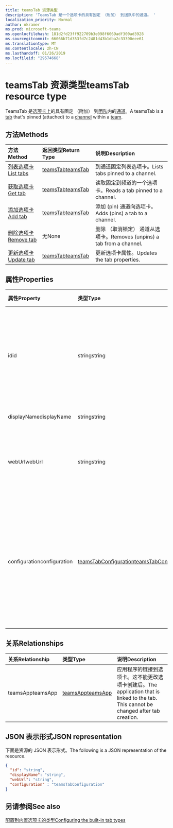 ```yaml
---
title: teamsTab 资源类型
description: 'TeamsTab 是一个选项卡的具有固定 （附加） 到团队中的通道。 '
localization_priority: Normal
author: nkramer
ms.prod: microsoft-teams
ms.openlocfilehash: 181d2fd23ff922709b3e098f6069adf300ad3928
ms.sourcegitcommit: 66066b71d353fd7c2481d43b1dba2c33390eee61
ms.translationtype: MT
ms.contentlocale: zh-CN
ms.lasthandoff: 01/26/2019
ms.locfileid: "29574668"
---
```

# <a name="teamstab-resource-type"></a><span data-ttu-id="af2c8-103">teamsTab 资源类型</span><span class="sxs-lookup"><span data-stu-id="af2c8-103">teamsTab resource type</span></span>



<span data-ttu-id="af2c8-104">TeamsTab 是[选项卡上](../resources/teamstab.md)的具有固定 （附加） 到[团队](team.md)内的[通道](channel.md)。</span><span class="sxs-lookup"><span data-stu-id="af2c8-104">A teamsTab is a [tab](../resources/teamstab.md) that's pinned (attached) to a [channel](channel.md) within a [team](team.md).</span></span> 

## <a name="methods"></a><span data-ttu-id="af2c8-105">方法</span><span class="sxs-lookup"><span data-stu-id="af2c8-105">Methods</span></span>

| <span data-ttu-id="af2c8-106">方法</span><span class="sxs-lookup"><span data-stu-id="af2c8-106">Method</span></span>       | <span data-ttu-id="af2c8-107">返回类型</span><span class="sxs-lookup"><span data-stu-id="af2c8-107">Return Type</span></span>  |<span data-ttu-id="af2c8-108">说明</span><span class="sxs-lookup"><span data-stu-id="af2c8-108">Description</span></span>|
|:---------------|:--------|:----------|
|[<span data-ttu-id="af2c8-109">列表选项卡</span><span class="sxs-lookup"><span data-stu-id="af2c8-109">List tabs</span></span>](../api/teamstab-list.md) | [<span data-ttu-id="af2c8-110">teamsTab</span><span class="sxs-lookup"><span data-stu-id="af2c8-110">teamsTab</span></span>](teamstab.md) | <span data-ttu-id="af2c8-111">到通道固定列表选项卡。</span><span class="sxs-lookup"><span data-stu-id="af2c8-111">Lists tabs pinned to a channel.</span></span>|
|[<span data-ttu-id="af2c8-112">获取选项卡</span><span class="sxs-lookup"><span data-stu-id="af2c8-112">Get tab</span></span>](../api/teamstab-get.md) | [<span data-ttu-id="af2c8-113">teamsTab</span><span class="sxs-lookup"><span data-stu-id="af2c8-113">teamsTab</span></span>](teamstab.md) | <span data-ttu-id="af2c8-114">读取固定到频道的一个选项卡。</span><span class="sxs-lookup"><span data-stu-id="af2c8-114">Reads a tab pinned to a channel.</span></span>|
|[<span data-ttu-id="af2c8-115">添加选项卡</span><span class="sxs-lookup"><span data-stu-id="af2c8-115">Add tab</span></span>](../api/teamstab-add.md) | [<span data-ttu-id="af2c8-116">teamsTab</span><span class="sxs-lookup"><span data-stu-id="af2c8-116">teamsTab</span></span>](teamstab.md) | <span data-ttu-id="af2c8-117">添加 (pin) 通道向选项卡。</span><span class="sxs-lookup"><span data-stu-id="af2c8-117">Adds (pins) a tab to a channel.</span></span>|
|[<span data-ttu-id="af2c8-118">删除选项卡</span><span class="sxs-lookup"><span data-stu-id="af2c8-118">Remove tab</span></span>](../api/teamstab-delete.md) | <span data-ttu-id="af2c8-119">无</span><span class="sxs-lookup"><span data-stu-id="af2c8-119">None</span></span> | <span data-ttu-id="af2c8-120">删除 （取消锁定） 通道从选项卡。</span><span class="sxs-lookup"><span data-stu-id="af2c8-120">Removes (unpins) a tab from a channel.</span></span>|
|[<span data-ttu-id="af2c8-121">更新选项卡</span><span class="sxs-lookup"><span data-stu-id="af2c8-121">Update tab</span></span>](../api/teamstab-update.md) | [<span data-ttu-id="af2c8-122">teamsTab</span><span class="sxs-lookup"><span data-stu-id="af2c8-122">teamsTab</span></span>](teamstab.md) | <span data-ttu-id="af2c8-123">更新选项卡属性。</span><span class="sxs-lookup"><span data-stu-id="af2c8-123">Updates the tab properties.</span></span>|


## <a name="properties"></a><span data-ttu-id="af2c8-124">属性</span><span class="sxs-lookup"><span data-stu-id="af2c8-124">Properties</span></span>

|<span data-ttu-id="af2c8-125">属性</span><span class="sxs-lookup"><span data-stu-id="af2c8-125">Property</span></span>|<span data-ttu-id="af2c8-126">类型</span><span class="sxs-lookup"><span data-stu-id="af2c8-126">Type</span></span>|<span data-ttu-id="af2c8-127">说明</span><span class="sxs-lookup"><span data-stu-id="af2c8-127">Description</span></span>|
|:---------------|:--------|:----------|
|  <span data-ttu-id="af2c8-128">id</span><span class="sxs-lookup"><span data-stu-id="af2c8-128">id</span></span>              |   <span data-ttu-id="af2c8-129">string</span><span class="sxs-lookup"><span data-stu-id="af2c8-129">string</span></span>                  |  <span data-ttu-id="af2c8-130">唯一标识通道选项读取仅的特定实例的标识符。</span><span class="sxs-lookup"><span data-stu-id="af2c8-130">Identifier that uniquely identifies a specific instance of a channel tab. Read only.</span></span>     |
|  <span data-ttu-id="af2c8-131">displayName</span><span class="sxs-lookup"><span data-stu-id="af2c8-131">displayName</span></span>            |   <span data-ttu-id="af2c8-132">string</span><span class="sxs-lookup"><span data-stu-id="af2c8-132">string</span></span>                  |  <span data-ttu-id="af2c8-133">Tab 的名称。</span><span class="sxs-lookup"><span data-stu-id="af2c8-133">Name of the tab.</span></span>     |
|  <span data-ttu-id="af2c8-134">webUrl</span><span class="sxs-lookup"><span data-stu-id="af2c8-134">webUrl</span></span>          |   <span data-ttu-id="af2c8-135">string</span><span class="sxs-lookup"><span data-stu-id="af2c8-135">string</span></span>                  |  <span data-ttu-id="af2c8-136">深度链接的选项卡实例的 url。</span><span class="sxs-lookup"><span data-stu-id="af2c8-136">Deep link url of the tab instance.</span></span> <span data-ttu-id="af2c8-137">只读。</span><span class="sxs-lookup"><span data-stu-id="af2c8-137">Read only.</span></span>     |
|  <span data-ttu-id="af2c8-138">configuration</span><span class="sxs-lookup"><span data-stu-id="af2c8-138">configuration</span></span>        |   [<span data-ttu-id="af2c8-139">teamsTabConfiguration</span><span class="sxs-lookup"><span data-stu-id="af2c8-139">teamsTabConfiguration</span></span>](teamstabconfiguration.md) |  <span data-ttu-id="af2c8-140">应用于选项卡的自定义设置的容器。配置仅后设置此属性时，才视为选项卡。</span><span class="sxs-lookup"><span data-stu-id="af2c8-140">Container for custom settings applied to a tab. The tab is considered configured only once this property is set.</span></span>     |

## <a name="relationships"></a><span data-ttu-id="af2c8-141">关系</span><span class="sxs-lookup"><span data-stu-id="af2c8-141">Relationships</span></span>

| <span data-ttu-id="af2c8-142">关系</span><span class="sxs-lookup"><span data-stu-id="af2c8-142">Relationship</span></span> | <span data-ttu-id="af2c8-143">类型</span><span class="sxs-lookup"><span data-stu-id="af2c8-143">Type</span></span>   | <span data-ttu-id="af2c8-144">说明</span><span class="sxs-lookup"><span data-stu-id="af2c8-144">Description</span></span> |
|:---------------|:--------|:----------|
|<span data-ttu-id="af2c8-145">teamsApp</span><span class="sxs-lookup"><span data-stu-id="af2c8-145">teamsApp</span></span>|[<span data-ttu-id="af2c8-146">teamsApp</span><span class="sxs-lookup"><span data-stu-id="af2c8-146">teamsApp</span></span>](teamsapp.md) | <span data-ttu-id="af2c8-147">应用程序的链接到选项卡。这不能更改选项卡创建后。</span><span class="sxs-lookup"><span data-stu-id="af2c8-147">The application that is linked to the tab. This cannot be changed after tab creation.</span></span> |

## <a name="json-representation"></a><span data-ttu-id="af2c8-148">JSON 表示形式</span><span class="sxs-lookup"><span data-stu-id="af2c8-148">JSON representation</span></span>

<span data-ttu-id="af2c8-149">下面是资源的 JSON 表示形式。</span><span class="sxs-lookup"><span data-stu-id="af2c8-149">The following is a JSON representation of the resource.</span></span>


<!-- {
  "blockType": "resource",
  "baseType": "microsoft.graph.entity",
  "@odata.type": "microsoft.graph.teamsTab"
}-->

```json
{  
  "id": "string",
  "displayName": "string",
  "webUrl": "string",
  "configuration" : "teamsTabConfiguration"
}

```

<!-- uuid: 8fcb5dbc-d5aa-4681-8e31-b001d5168d79
2015-10-25 14:57:30 UTC -->
<!-- {
  "type": "#page.annotation",
  "description": "teamsTab resource",
  "keywords": "",
  "section": "documentation",
  "tocPath": ""
}-->

## <a name="see-also"></a><span data-ttu-id="af2c8-150">另请参阅</span><span class="sxs-lookup"><span data-stu-id="af2c8-150">See also</span></span>

[<span data-ttu-id="af2c8-151">配置到内置选项卡的类型</span><span class="sxs-lookup"><span data-stu-id="af2c8-151">Configuring the built-in tab types</span></span>](/graph/teams-configuring-builtin-tabs)
